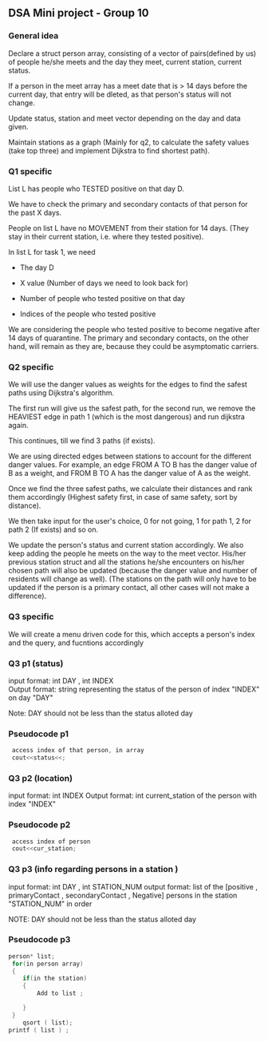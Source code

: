 ## DSA Mini project - Group 10

### General idea

 Declare a struct person array, consisting of a vector of pairs(defined by us) of people he/she meets and the day they meet, current station, current status.

 If a person in the meet array has a meet date that is > 14 days before the current day, that entry will be dleted, as that person's status will not change.

 Update status, station and meet vector depending on the day and data given.

 Maintain stations as a graph (Mainly for q2, to calculate the safety values (take top three) and implement Dijkstra to find shortest path).

### Q1 specific 

List L has people who TESTED positive on that day D.

We have to check the primary and secondary contacts of that person for the past X days.

People on list L have no MOVEMENT from their station for 14 days. (They stay in their current station, i.e. where they tested positive).

 In list L for task 1, we need

- The day D

- X value (Number of days we need to look back for)

- Number of people who tested positive on that day

- Indices of the people who tested positive

 We are considering the people who tested positive to become negative after 14 days of quarantine. The primary and secondary contacts, on the other hand, will remain as they are, because they could be asymptomatic carriers.

### Q2 specific

 We will use the danger values as weights for the edges to find the safest paths using Dijkstra's algorithm.

 The first run will give us the safest path, for the second run, we remove the HEAVIEST edge in path 1 (which is the most dangerous) and run dijkstra again.

 This continues, till we find 3 paths (if exists).

 We are using directed edges between stations to account for the different danger values. For example, an edge FROM A TO B has the danger value of B as a weight, and FROM B TO A has the danger value of A as the weight.

 Once we find the three safest paths, we calculate their distances and rank them accordingly (Highest safety first, in case of same safety, sort by distance).

 We then take input for the user's choice, 0 for not going, 1 for path 1, 2 for path 2 (If exists) and so on.

 We update the person's status and current station accordingly. We also keep adding the people he meets on the way to the meet vector. His/her previous station struct and all the stations he/she encounters on his/her chosen path will also be updated (because the danger value and number of residents will change as well). (The stations on the path will only have to be updated if the person is a primary contact, all other cases will not make a difference).

### Q3 specific

 We will create a menu driven code for this, which accepts a person's index and the query, and fucntions accordingly



### Q3 p1 (status)
input format: 
    int DAY , int INDEX  
Output format: 
    string representing the status of the person of index "INDEX" on day "DAY"

Note: DAY should not be less than the status alloted day

### Pseudocode p1
```c++
 access index of that person, in array
 cout<<status<<;
```
### Q3 p2 (location)
input format: 
    int INDEX
Output format:
    int current_station of the person with index "INDEX"

### Pseudocode p2
```c++
 access index of person
 cout<<cur_station;
```
### Q3 p3  (info regarding persons in a station )
input format:
    int DAY , int STATION_NUM
output format:
    list of the [positive , primaryContact , secondaryContact , Negative] persons in the station "STATION_NUM"  in order 

NOTE: DAY should not be less than the status alloted day

### Pseudocode p3
```c++
person* list;
 for(in person array)
 {
    if(in the station)
    {
        Add to list ;

    }
 }
    qsort ( list);
printf ( list ) ; 

 ```